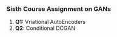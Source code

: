 ### Sisth Course Assignment on GANs

1. **Q1:** Vriational AutoEncoders
2. **Q2:** Conditional DCGAN

